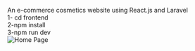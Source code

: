 An e-commerce cosmetics website using React.js and Laravel <br/>
1- cd frontend<br/>
2-npm install <br/>
3-npm run dev <br/>
![Home Page](https://github.com/alyae223/Nature/commit/03d9ba16144fbfaf6782fa4941a9bea8622edc99)

